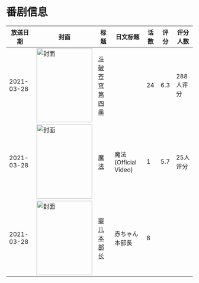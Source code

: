 # 番剧信息

|放送日期|封面|标题|日文标题|话数|评分|评分人数|
|---|---|---|---|---|---|---|
|2021-03-28|<img src="//lain.bgm.tv/pic/cover/c/85/62/291650_0yU2y.jpg" alt="封面" style="width:150px;height:200px;object-fit:cover;">|[斗破苍穹 第四季](https://bangumi.tv/subject/291650)||24|6.3|288人评分|
|2021-03-28|<img src="//lain.bgm.tv/pic/cover/c/1f/b9/331725_pqMH8.jpg" alt="封面" style="width:150px;height:200px;object-fit:cover;">|[魔法](https://bangumi.tv/subject/331725)|魔法 (Official Video)|1|5.7|25人评分|
|2021-03-28|<img src="//lain.bgm.tv/pic/cover/c/ba/61/331786_7znM8.jpg" alt="封面" style="width:150px;height:200px;object-fit:cover;">|[婴儿本部长](https://bangumi.tv/subject/331786)|赤ちゃん本部長|8|||
